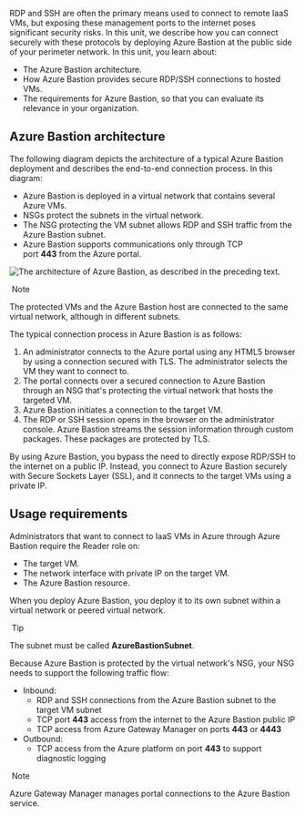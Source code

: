 
RDP and SSH are often the primary means used to connect to remote IaaS VMs, but exposing these management ports to the internet poses significant security risks. In this unit, we describe how you can connect securely with these protocols by deploying Azure Bastion at the public side of your perimeter network. In this unit, you learn about:

- The Azure Bastion architecture.
- How Azure Bastion provides secure RDP/SSH connections to hosted VMs.
- The requirements for Azure Bastion, so that you can evaluate its relevance in your organization.

## Azure Bastion architecture

The following diagram depicts the architecture of a typical Azure Bastion deployment and describes the end-to-end connection process. In this diagram:

- Azure Bastion is deployed in a virtual network that contains several Azure VMs.
- NSGs protect the subnets in the virtual network.
- The NSG protecting the VM subnet allows RDP and SSH traffic from the Azure Bastion subnet.
- Azure Bastion supports communications only through TCP port **443** from the Azure portal.

![The architecture of Azure Bastion, as described in the preceding text.](https://learn.microsoft.com/en-us/training/modules/intro-to-azure-bastion/media/bastion-architecture.png)

 Note

The protected VMs and the Azure Bastion host are connected to the same virtual network, although in different subnets.

The typical connection process in Azure Bastion is as follows:

1. An administrator connects to the Azure portal using any HTML5 browser by using a connection secured with TLS. The administrator selects the VM they want to connect to.
2. The portal connects over a secured connection to Azure Bastion through an NSG that's protecting the virtual network that hosts the targeted VM.
3. Azure Bastion initiates a connection to the target VM.
4. The RDP or SSH session opens in the browser on the administrator console. Azure Bastion streams the session information through custom packages. These packages are protected by TLS.

By using Azure Bastion, you bypass the need to directly expose RDP/SSH to the internet on a public IP. Instead, you connect to Azure Bastion securely with Secure Sockets Layer (SSL), and it connects to the target VMs using a private IP.

## Usage requirements

Administrators that want to connect to IaaS VMs in Azure through Azure Bastion require the Reader role on:

- The target VM.
- The network interface with private IP on the target VM.
- The Azure Bastion resource.

When you deploy Azure Bastion, you deploy it to its own subnet within a virtual network or peered virtual network.

 Tip

The subnet must be called **AzureBastionSubnet**.

Because Azure Bastion is protected by the virtual network's NSG, your NSG needs to support the following traffic flow:

- Inbound:
    - RDP and SSH connections from the Azure Bastion subnet to the target VM subnet
    - TCP port **443** access from the internet to the Azure Bastion public IP
    - TCP access from Azure Gateway Manager on ports **443** or **4443**
- Outbound:
    - TCP access from the Azure platform on port **443** to support diagnostic logging

 Note

Azure Gateway Manager manages portal connections to the Azure Bastion service.